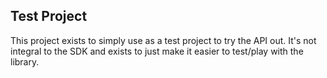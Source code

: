 ﻿## Test Project

This project exists to simply use as a test project to try the API out. It's not integral
to the SDK and exists to just make it easier to test/play with the library.
